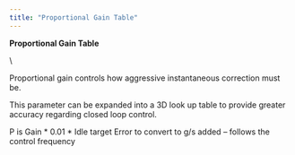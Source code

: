 ```yaml
---
title: "Proportional Gain Table"
---
```


**Proportional Gain Table**

\

Proportional gain controls how aggressive instantaneous correction must be.

This parameter can be expanded into a 3D look up table to provide greater accuracy regarding closed loop control.  


P is Gain \* 0.01 \* Idle target Error to convert to g/s added – follows the control frequency



